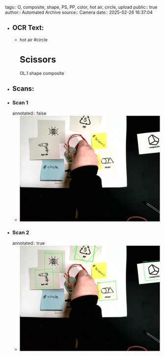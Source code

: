tags:: O, composite, shape, PS, PP, color, hot air, circle, upload
public:: true
author:: Automated Archive
source:: Camera
date:: 2025-02-26 16:37:04

- ## OCR Text:
	- hot air
	  #circle
	  # Scissors
	  OL.1
	  shape
	  composite
- ## Scans:
- ### Scan 1
  annotated:: false
	- ![./assets/scans/2025-02-26T16-37-04-3926.jpg](./assets/scans/2025-02-26T16-37-04-3926.jpg)
- ### Scan 2
  annotated:: true
	- ![./assets/scans/2025-02-26T16-37-04-4222.jpg](./assets/scans/2025-02-26T16-37-04-4222.jpg)